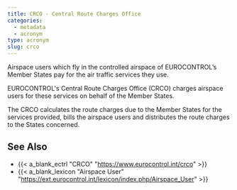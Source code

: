 ```yaml
---
title: CRCO - Central Route Charges Office
categories:
  - metadata
  - acronym
type: acronym
slug: crco
---
```


Airspace users which fly in the controlled airspace of EUROCONTROL’s Member States
pay for the air traffic services they use.

EUROCONTROL's Central Route Charges Office (CRCO) charges airspace users
for these services on behalf of the Member States.

The CRCO calculates the route charges due to the Member States for the
services provided, bills the airspace users and distributes the route
charges to the States concerned.

## See Also


* {{< a_blank_ectrl "CRCO" "https://www.eurocontrol.int/crco" >}}
* {{< a_blank_lexicon "Airspace User" "https://ext.eurocontrol.int/lexicon/index.php/Airspace_User" >}}
